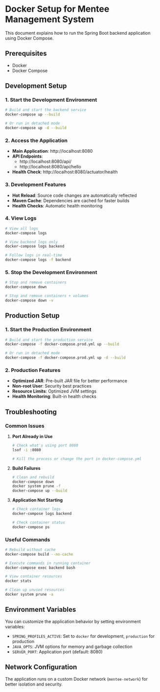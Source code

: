 # Docker Setup for Mentee Management System

This document explains how to run the Spring Boot backend application using Docker Compose.

## Prerequisites

- Docker
- Docker Compose

## Development Setup

### 1. Start the Development Environment

```bash
# Build and start the backend service
docker-compose up --build

# Or run in detached mode
docker-compose up -d --build
```

### 2. Access the Application

- **Main Application**: http://localhost:8080
- **API Endpoints**: 
  - http://localhost:8080/api/
  - http://localhost:8080/api/hello
- **Health Check**: http://localhost:8080/actuator/health

### 3. Development Features

- **Hot Reload**: Source code changes are automatically reflected
- **Maven Cache**: Dependencies are cached for faster builds
- **Health Checks**: Automatic health monitoring

### 4. View Logs

```bash
# View all logs
docker-compose logs

# View backend logs only
docker-compose logs backend

# Follow logs in real-time
docker-compose logs -f backend
```

### 5. Stop the Development Environment

```bash
# Stop and remove containers
docker-compose down

# Stop and remove containers + volumes
docker-compose down -v
```

## Production Setup

### 1. Start the Production Environment

```bash
# Build and start the production service
docker-compose -f docker-compose.prod.yml up --build

# Or run in detached mode
docker-compose -f docker-compose.prod.yml up -d --build
```

### 2. Production Features

- **Optimized JAR**: Pre-built JAR file for better performance
- **Non-root User**: Security best practices
- **Resource Limits**: Optimized JVM settings
- **Health Monitoring**: Built-in health checks

## Troubleshooting

### Common Issues

1. **Port Already in Use**
   ```bash
   # Check what's using port 8080
   lsof -i :8080
   
   # Kill the process or change the port in docker-compose.yml
   ```

2. **Build Failures**
   ```bash
   # Clean and rebuild
   docker-compose down
   docker system prune -f
   docker-compose up --build
   ```

3. **Application Not Starting**
   ```bash
   # Check container logs
   docker-compose logs backend
   
   # Check container status
   docker-compose ps
   ```

### Useful Commands

```bash
# Rebuild without cache
docker-compose build --no-cache

# Execute commands in running container
docker-compose exec backend bash

# View container resources
docker stats

# Clean up unused resources
docker system prune -a
```

## Environment Variables

You can customize the application behavior by setting environment variables:

- `SPRING_PROFILES_ACTIVE`: Set to `docker` for development, `production` for production
- `JAVA_OPTS`: JVM options for memory and garbage collection
- `SERVER_PORT`: Application port (default: 8080)

## Network Configuration

The application runs on a custom Docker network (`mentee-network`) for better isolation and security. 